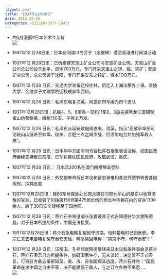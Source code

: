 ```yaml
---
layout: post
title: "1937年12月28日"
date: 2012-12-28
categories: 抗日战争(1937-1945)
---
```


<meta name="referrer" content="no-referrer" />

- #抗战漫画#日本艺术今与昔 <br/><img src="https://ww1.sinaimg.cn/large/aca367d8jw1e09prmha5pj.jpg" />

- 1937年12 月28日讯：日本女间谍川岛芳子（金壁辉）潜至香港进行间谍活动 

- 1937年12 月28日讯：日伪组建天宝山矿业公司与安波矿业公司。天宝山矿业公司总公司设于北平，资本700万元，专门开采天宝山之锌、铝、铜矿；安波矿业公司，总公司设于沈阳，专门开采安东之锌矿，资本1OO万元。 

- 1937年12 月28 日讯：交通大学准备迁校桂林，后迁入上海法租界上课。金陵大学、金陵女子文理学院迁校成都华西坝。 

- 1937年12 月28 日讯：毛泽东电复项英，同意新四军编为四个支队 

- 1937年12月28日讯：抗联4、5、8军各一部和11军2、3旅突袭黑龙江富锦聚宝山伪警察署，缴枪150支、子弹上万发。  

- 1937年12 月28 日讯：毛泽东从延安致电周恩来、项英，指示“高敬亭率部可沿皖山山脉进至蚌埠、徐州、合肥三点之间作战，但须附电台并加强军政人员”。 

- 1937年12 月28 日讯：日本华中方面军司令官松井石根发表谈话称，如国民政府继续支持反日态度，日军将否认国民政府，攻取武汉、重庆。 

- 1937年12 月28 日讯： 日水兵200名在澳门南横琴岛登陆 

- 1937年12 月28 日讯：外交部奉命将日本议和备忘录电知各驻外使节转告各国政府，探其态度 

- 1937年12月28日讯：我66军参谋处处长郭永镳在句容九华山的墓东村收容溃散的官兵，已收容了包括第159师第475旅负伤的旅长林伟俦在内的官兵1300余人，后于30日安全转移至宁国地区。 

- 1937年12 月28 日讯：蒋介石令铁道部长张嘉璇非正式告知德驻华大使陶德曼，对于日本所提的条件，中国无法接受。 

- 1937年12月28日讯：蒋介石急电韩复榘死守济南，但韩接电时已到泰安。李宗仁又去电要韩复榘守泰安天险，韩复榘回电称：“南京不守，何守泰安？” 

- 1937年12 月28 日讯：汪精卫、孔祥熙就陶德曼转来日本议和条件事会见蒋介石。蒋介石表示日方所提条件，妨碍国家生存，无从谈起；决定暂不正式答复，可将日方备忘录密知英、美、法、苏各国探其态度。蒋介石并称：“国民革命在求中国之自由平等，决不能屈服于敌人，与之订立各种不堪忍 ...  <br/><img src="https://ww4.sinaimg.cn/large/aca367d8jw1e092cwspztj.jpg" />


